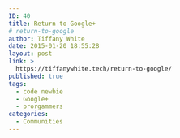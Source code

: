 ```yaml
---
ID: 40
title: Return to Google+
# return-to-google
author: Tiffany White
date: 2015-01-20 18:55:28
layout: post
link: >
  https://tiffanywhite.tech/return-to-google/
published: true
tags:
  - code newbie
  - Google+
  - prorgammers
categories:
  - Communities
---
```

